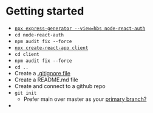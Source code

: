 # Getting started

- [`npx express-generator --view=hbs node-react-auth`](https://expressjs.com/en/starter/generator.html)
- `cd node-react-auth`
- `npm audit fix --force`
- [`npx create-react-app client`](https://reactjs.org/docs/create-a-new-react-app.html)
- `cd client`
- `npm audit fix --force`
- `cd ..`
- Create a [.gitignore file](https://www.pluralsight.com/guides/creating-gitignore-for-clean-react-repository)
- Create a README.md file
- Create and connect to a github repo
- `git init`
  - Prefer main over master as your [primary branch?](https://www.seancdavis.com/blog/git-set-default-branch/)
- 